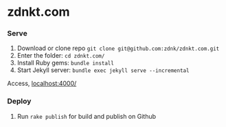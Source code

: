 # zdnkt.com

### Serve
1. Download or clone repo `git clone git@github.com:zdnk/zdnkt.com.git`
2. Enter the folder: `cd zdnkt.com/`
3. Install Ruby gems: `bundle install`
4. Start Jekyll server: `bundle exec jekyll serve --incremental`

Access, [localhost:4000/](http://localhost:4000/)

### Deploy
1. Run `rake publish` for build and publish on Github
